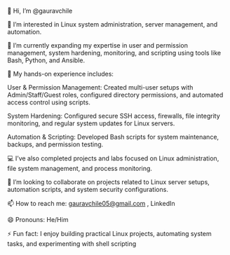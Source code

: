 👋 Hi, I’m @gauravchile

👀 I’m interested in Linux system administration, server management, and automation.

🌱 I’m currently expanding my expertise in user and permission management, system hardening, monitoring, and scripting using tools like Bash, Python, and Ansible.

💼 My hands-on experience includes:

User & Permission Management: Created multi-user setups with Admin/Staff/Guest roles, configured directory permissions, and automated access control using scripts.

System Hardening: Configured secure SSH access, firewalls, file integrity monitoring, and regular system updates for Linux servers.

Automation & Scripting: Developed Bash scripts for system maintenance, backups, and permission testing.

💻 I’ve also completed projects and labs focused on Linux administration, file system management, and process monitoring.

💞️ I’m looking to collaborate on projects related to Linux server setups, automation scripts, and system security configurations.

📫 How to reach me: gauravchile05@gmail.com
, LinkedIn

😄 Pronouns: He/Him

⚡ Fun fact: I enjoy building practical Linux projects, automating system tasks, and experimenting with shell scripting

